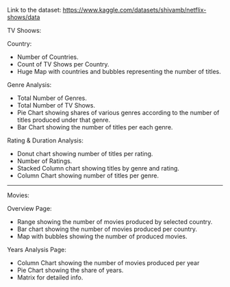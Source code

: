 Link to the dataset: https://www.kaggle.com/datasets/shivamb/netflix-shows/data

TV Shoows:

Country:
- Number of Countries.
- Count of TV Shows per Country.
- Huge Map with countries and bubbles representing the number of titles.

Genre Analysis:
- Total Number of Genres.
- Total Number of TV Shows.
- Pie Chart showing shares of various genres according to the number of titles produced under that genre. 
- Bar Chart showing the number of titles per each genre.

Rating & Duration Analysis:
- Donut chart showing number of titles per rating.
- Number of Ratings.
- Stacked Column chart showing titles by genre and rating.
- Column Chart showing number of titles per genre.


---
Movies:

Overview Page:
- Range showing the number of movies produced by selected country.
- Bar chart showing the number of movies produced per country.
- Map with bubbles showing the number of produced movies. 

Years Analysis Page:
- Column Chart showing the number of movies produced per year
- Pie Chart showing the share of years.
- Matrix for detailed info.
